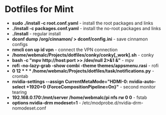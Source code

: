 Dotfiles for Mint
=================

* **sudo ./install -c root.conf.yaml** - install the root packages and links
* **./install -c packages.conf.yaml** - install the no-root packages and links
* **./install** - regular install
* **dconf dump /org/cinnamon/ > dconf/config.ini** - save cinnamon configs
* **nmcli con up id vpn** - connect the VPN connection
* **/home/webmalc/Projects/dotfiles/conky/conky[_work].sh** - conky
* **bash -c "mpv http://host:port >> /dev/null 2>&1 &"** - mpv
* **rofi -no-lazy-grab -show combi -theme themes/appsmenu.rasi** - rofi
* **0 12 * * * /home/webmalc/Projects/dotfiles/task/notifications.py** - crontab
* **nvidia-settings --assign CurrentMetaMode="HDMI-0: nvidia-auto-select +1920+0 {ForceCompositionPipeline=On}"** - second monitor tearing
* **192.168.0.170:/mnt/server   /home/webmalc/pi   nfs    rw  0  0** - fstab
* **options nvidia-drm modeset=1** - /etc/modprobe.d/nvidia-drm-nomodeset.conf